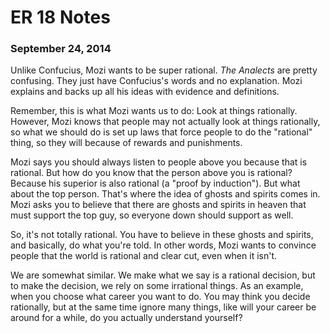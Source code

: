 ER 18 Notes
===========

### September 24, 2014

Unlike Confucius, Mozi wants to be super rational.
*The Analects* are pretty confusing.
They just have Confucius's words and no explanation.
Mozi explains and backs up all his ideas with evidence and definitions.

Remember, this is what Mozi wants us to do: Look at things rationally.
However, Mozi knows that people may not actually look at things rationally, so what we should do is set up laws that force people to do the "rational" thing, so they will because of rewards and punishments.

Mozi says you should always listen to people above you because that is rational.
But how do you know that the person above you is rational?
Because his superior is also rational (a "proof by induction").
But what about the top person.
That's where the idea of ghosts and spirits comes in.
Mozi asks you to believe that there are ghosts and spirits in heaven that must support the top guy, so everyone down should support as well.

So, it's not totally rational.
You have to believe in these ghosts and spirits, and basically, do what you're told.
In other words, Mozi wants to convince people that the world is rational and clear cut, even when it isn't.

We are somewhat similar.
We make what we say is a rational decision, but to make the decision, we rely on some irrational things.
As an example, when you choose what career you want to do.
You may think you decide rationally, but at the same time ignore many things, like will your career be around for a while, do you actually understand yourself?
